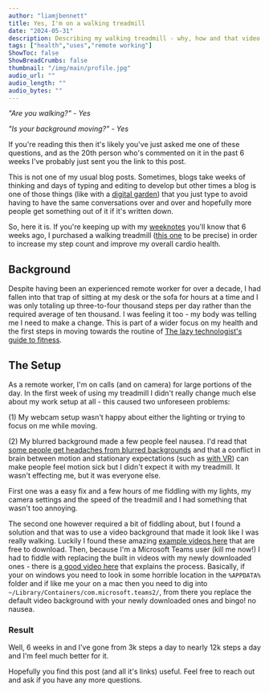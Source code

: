 ```yaml
---
author: "liamjbennett"
title: Yes, I'm on a walking treadmill
date: "2024-05-31"
description: Describing my walking treadmill - why, how and that video background.
tags: ["health","uses","remote working"]
ShowToc: false
ShowBreadCrumbs: false
thumbnail: "/img/main/profile.jpg"
audio_url: ""
audio_length: ""
audio_bytes: ""
---
```


*"Are you walking?" - Yes*

*"Is your background moving?" - Yes*

If you're reading this then it's likely you've just asked me one of these questions, and as the 20th person who's commented on it in the past 6 weeks I've probably just sent you the link to this post.

This is not one of my usual blog posts. Sometimes, blogs take weeks of thinking and days of typing and editing to develop but other times a blog is one of those things (like with a [digital garden](https://maggieappleton.com/garden-history)) that you just type to avoid having to have the same conversations over and over and hopefully more people get something out of it if it's written down.

So, here it is. If you're keeping up with my [weeknotes](https://www.liamjbennett.me/weeknotes/) you'll know that 6 weeks ago, I purchased a walking treadmill ([this one](https://www.amazon.co.uk/dp/B0CMQH1B16) to be precise) in order to increase my step count and improve my overall cardio health. 

## Background
Despite having been an experienced remote worker for over a decade, I had fallen into that trap of sitting at my desk or the sofa for hours at a time and I was only totaling up three-to-four thousand steps per day rather than the required average of ten thousand. I was feeling it too - my body was telling me I need to make a change. This is part of a wider focus on my health and the first steps in moving towards the routine of [The lazy technologist's guide to fitness](https://dberkholz.com/2024/02/05/the-lazy-technologists-guide-to-fitness/).

## The Setup

As a remote worker, I'm on calls (and on camera) for large portions of the day. In the first week of using my treadmill I didn't really change much else about my work setup at all - this caused two unforeseen problems: 

(1) My webcam setup wasn't happy about either the lighting or trying to focus on me while moving. 

(2) My blurred background made a few people feel nausea. I'd read that [some people get headaches from blurred backgrounds](https://www.reddit.com/r/migraine/comments/175mr6z/digital_backgrounds_triggers_migraines/) and that a conflict in brain between motion and stationary expectations (such as [with VR](https://www.picoxr.com/uk/blog/how-to-minimize-vr-motion-sickness)) can make people feel motion sick but I didn't expect it with my treadmill. It wasn't effecting me, but it was everyone else.


First one was a easy fix and a few hours of me fiddling with my lights, my camera settings and the speed of the treadmill and I had something that wasn't too annoying. 

The second one however required a bit of fiddling about, but I found a solution and that was to use a video background that made it look like I was really walking. Luckily I found these amazing [example videos here](https://walkolution.com/pages/animated-motion-video-backgrounds-for-video-meetings) that are free to download. Then, because I'm a Microsoft Teams user (kill me now!) I had to fiddle with replacing the built in videos with my newly downloaded ones - there is [a good video here](https://www.youtube.com/watch?v=anElD39rJJE) that explains the process. Basically, if your on windows you need to look in some horrible location in the ```%APPDATA%``` folder and if like me your on a mac then you need to dig into ```~/Library/Containers/com.microsoft.teams2/```, from there you replace the default video background with your newly downloaded ones and bingo! no nausea.

### Result

Well, 6 weeks in and I've gone from 3k steps a day to nearly 12k steps a day and I'm feel much better for it. 

Hopefully you find this post (and all it's links) useful. Feel free to reach out and ask if you have any more questions.